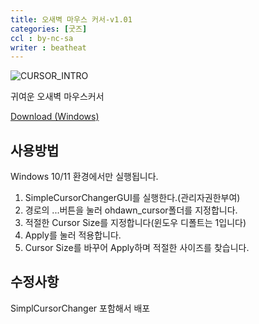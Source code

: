 ```yaml
---
title: 오새벽 마우스 커서-v1.01
categories: [굿즈]
ccl : by-nc-sa
writer : beatheat
---
```


![CURSOR_INTRO](https://cdn.discordapp.com/attachments/987651683687481394/987651807360729099/cursor_intro.png)

귀여운 오새벽 마우스커서

[Download (Windows)](https://cdn.discordapp.com/attachments/987652135107850315/988818209744502835/oh_dawn_cursor_kr_v1.01.zip)  



사용방법
---

Windows 10/11 환경에서만 실행됩니다.


1. SimpleCursorChangerGUI를 실행한다.(관리자권한부여)
2. 경로의 ...버튼을 눌러 ohdawn_cursor폴더를 지정합니다.
3. 적절한 Cursor Size를 지정합니다(윈도우 디폴트는 1입니다)
4. Apply를 눌러 적용합니다.
5. Cursor Size를 바꾸어 Apply하며 적절한 사이즈를 찾습니다.


수정사항
---
SimplCursorChanger 포함해서 배포
